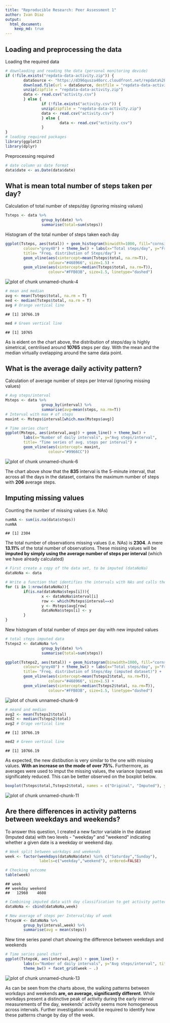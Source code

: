 ```yaml
---
title: "Reproducible Research: Peer Assessment 1"
author: Ivan Diaz
output: 
  html_document:
    keep_md: true
---
```



## Loading and preprocessing the data
Loading the required data

```r
# downlaoding and reading the data (personal monitoring devide)
if (!file.exists("repdata-data-activity.zip")) {
        dataSource <- "https://d396qusza40orc.cloudfront.net/repdata%2Fdata%2Factivity.zip"
        download.file(url = dataSource, destfile = "repdata-data-activity.zip", mode = 'wb', cacheOK=FALSE)
        unzip(zipfile = "repdata-data-activity.zip")
        data <- read.csv("activity.csv")        
        } else {
                if (!file.exists("activity.csv")) {
                unzip(zipfile = "repdata-data-activity.zip")
                data <- read.csv("activity.csv")
                } else {
                        data <- read.csv("activity.csv")
                }
}
# loading required packages
library(ggplot2)
library(dplyr)
```

Preprocessing required

```r
# date column as date format
data$date <- as.Date(data$date)
```

## What is mean total number of steps taken per day?
Calculation of total number of steps/day (ignoring missing values)

```r
Tsteps <- data %>%
                group_by(date) %>%
                summarise(total=sum(steps))
```
Histogram of the total number of steps taken each day

```r
ggplot(Tsteps, aes(total)) + geom_histogram(binwidth=1000, fill="cornsilk", 
        colour="grey40") + theme_bw() + labs(x="Total steps/day", y="Frequency",
        title= "Freq. distribution of Steps/day") +
        geom_vline(aes(xintercept=mean(Tsteps$total, na.rm=T)),
                   colour="#468966", size=1.5) +
        geom_vline(aes(xintercept=median(Tsteps$total, na.rm=T)),
                   colour="#FFB03B", size=1.5, linetype="dashed")
```

![plot of chunk unnamed-chunk-4](figure/unnamed-chunk-4-1.png) 

```r
# mean and median
avg <- mean(Tsteps$total, na.rm = T)
med <- median(Tsteps$total, na.rm = T)
avg # Orange vertical line
```

```
## [1] 10766.19
```

```r
med # Green vertical line
```

```
## [1] 10765
```

As is eident on the chart above, the distribution of steps/day is highly simetrical, centrilised around **10765** steps per day. With the mean and the median virtually ovelapping around the same data point. 

## What is the average daily activity pattern?
Calculation of average number of steps per Interval (ignoring missing values)

```r
# Avg steps/interval
Msteps <- data %>%
                group_by(interval) %>%
                summarise(avg=mean(steps, na.rm=T))
# Interval with max # of steps
maxint <- Msteps$interval[which.max(Msteps$avg)]

# Time series chart
ggplot(Msteps, aes(interval,avg)) + geom_line() + theme_bw() +
        labs(x="Number of daily intervals", y="Avg steps/interval",
        title= "Time series of avg. steps per interval") +
        geom_vline(aes(xintercept= maxint,
                   colour="#9966CC"))
```

![plot of chunk unnamed-chunk-6](figure/unnamed-chunk-6-1.png) 

The chart above show that the **835** interval is the 5-minute interval, that across all the days in the dataset, contains the maximum number of steps with **206** average steps.

## Imputing missing values

Counting the number of missing values (i.e. NAs)

```r
numNA <- sum(is.na(data$steps))
numNA
```

```
## [1] 2304
```
The total number of observations missing values (i.e. NAs) is **2304**. A mere **13.11%** of the total number of observations. These missing values will be **imputed by simply using the average number of steps per interval** (which we have already calculated)

```r
# First create a copy of the data set, to be imputed (dataNoNa)
dataNoNa <- data

# Write a function that identifies the intervals with NAs and calls the respective avg. value
for (i in 1:nrow(dataNoNa)){
        if(is.na(dataNoNa$steps[i])){
                x <- dataNoNa$interval[i]
                row <- which(Msteps$interval==x)
                y <- Msteps$avg[row]
                dataNoNa$steps[i] <- y
        }
}
```
New histogram  of total number of steps per day with new imputed values

```r
# total steps imputed data
Tsteps2 <- dataNoNa %>%
                group_by(date) %>%
                summarise(total=sum(steps))

ggplot(Tsteps2, aes(total)) + geom_histogram(binwidth=1000, fill="cornsilk", 
        colour="grey40") + theme_bw() + labs(x="Total steps/day", y="Frequency",
        title= "Freq. distribution of Steps/day (imputed dataset)") +
        geom_vline(aes(xintercept=mean(Tsteps2$total, na.rm=T)),
                   colour="#468966", size=1.5) +
        geom_vline(aes(xintercept=median(Tsteps2$total, na.rm=T)),
                   colour="#FFB03B", size=1.5, linetype="dashed")
```

![plot of chunk unnamed-chunk-9](figure/unnamed-chunk-9-1.png) 

```r
# meand and median
avg2 <- mean(Tsteps2$total)
med2 <- median(Tsteps2$total)
avg2 # Orage vertical line
```

```
## [1] 10766.19
```

```r
med2 # Green vertical line
```

```
## [1] 10766.19
```

As expected, the new distibution is very similar to the one with missing values. **With an increase on the mode of over 75%.**  Furthermore, as averages were used to imput the missing values, the variance (spread) was significately reduced. This can be better observed on the boxplot below.

```r
boxplot(Tsteps$total,Tsteps2$total, names = c("Original", "Imputed"), ylab="Total Steps/day", main="Comparison between Original and Imputed data")
```

![plot of chunk unnamed-chunk-11](figure/unnamed-chunk-11-1.png) 

## Are there differences in activity patterns between weekdays and weekends?

To answer this question, I created a new factor variable in the dataset (Imputed data) with two levels - "weekday" and "weekend" indicating whether a given date is a weekday or weekend day.

```r
# Week split between workdays and weekends
week <- factor(weekdays(dataNoNa$date) %in% c("Saturday","Sunday"), 
               labels=c("weekday","weekend"), ordered=FALSE)

# Checking outcome
table(week)
```

```
## week
## weekday weekend 
##   12960    4608
```

```r
# Combining imputed data with day classification to get activity pattern between workdays and weekends
dataNoNa <- cbind(dataNoNa,week)

# New average of steps per Interval/day of week
TstepsW <- dataNoNa %>%
        group_by(interval,week) %>%
        summarise(avg = mean(steps))
```
New time series panel chart showing the difference between weekdays and weekends

```r
# Time series panel chart
ggplot(TstepsW, aes(interval,avg)) + geom_line() + 
        labs(x="Number of daily intervals", y="Avg steps/interval", title="Time series of avg. steps per interval (weekdays vs. weekends)") + 
        theme_bw() + facet_grid(week ~ .)
```

![plot of chunk unnamed-chunk-13](figure/unnamed-chunk-13-1.png) 

As can be seen from the charts above, the walking patterns between workdays and weekends **are, on average, significantly different**. While workdays present a distinctive peak of activity during the early interval measurements of the day, weekends' activity seems more homogeneous across intervals. Further investigation would be required to identify how these patterns change by day of the week.

